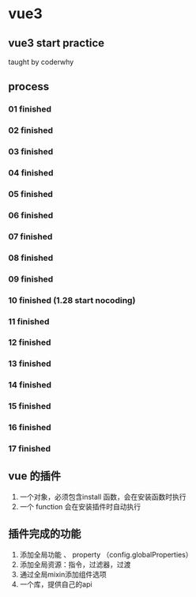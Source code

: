 # vue3
## vue3 start practice
taught by coderwhy

## process
### 01 finished
### 02 finished
### 03 finished
### 04 finished
### 05 finished
### 06 finished
### 07 finished
### 08 finished
### 09 finished
### 10 finished (1.28 start nocoding)
### 11 finished
### 12 finished
### 13 finished
### 14 finished
### 15 finished
### 16 finished
### 17 finished 

## vue 的插件
1. 一个对象，必须包含install 函数，会在安装函数时执行
2. 一个 function 会在安装插件时自动执行

## 插件完成的功能
1. 添加全局功能 、  property   （config.globalProperties）
2. 添加全局资源：指令，过滤器，过渡
3. 通过全局mixin添加组件选项
4. 一个库，提供自己的api
